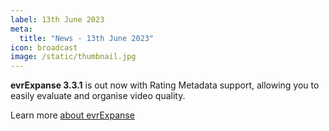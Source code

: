 ```yaml
---
label: 13th June 2023
meta:
  title: "News - 13th June 2023"
icon: broadcast
image: /static/thumbnail.jpg
---
```


**evrExpanse 3.3.1** is out now with Rating Metadata support, allowing you to easily evaluate and organise video quality.

Learn more [about evrExpanse](https://www.evrapp.cloud/evrexpanse)